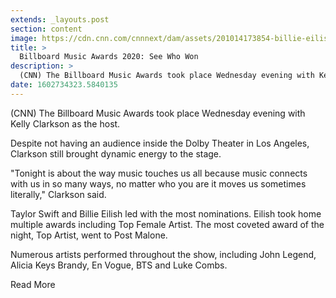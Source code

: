```yaml
--- 
extends: _layouts.post 
section: content 
image: https://cdn.cnn.com/cnnnext/dam/assets/201014173854-billie-eilish---billboard-awards-super-tease.jpg 
title: > 
  Billboard Music Awards 2020: See Who Won 
description: > 
  (CNN) The Billboard Music Awards took place Wednesday evening with Kelly Clarkson as the host.Despite not having an audience inside the Dolby Theater in Los Angeles, Clarkson still brought dynamic energy to the stage."Tonight is about the way music touches us all because music connects with us in so many ways, no matter who you are it moves us sometimes literally," Clarkson said.Eilish took home multiple awards including Top Female Artist.The most coveted award of the night, Top Artist, went to Post Malone. 
date: 1602734323.5840135 
--- 
```

(CNN) The Billboard Music Awards took place Wednesday evening with Kelly Clarkson as the host.

Despite not having an audience inside the Dolby Theater in Los Angeles, Clarkson still brought dynamic energy to the stage.

"Tonight is about the way music touches us all because music connects with us in so many ways, no matter who you are it moves us sometimes literally," Clarkson said.

Taylor Swift and Billie Eilish led with the most nominations. Eilish took home multiple awards including Top Female Artist. The most coveted award of the night, Top Artist, went to Post Malone.

Numerous artists performed throughout the show, including John Legend, Alicia Keys Brandy, En Vogue, BTS and Luke Combs.

Read More